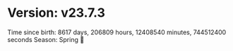 # Version: v23.7.3
Time since birth: 8617 days, 206809 hours, 12408540 minutes, 744512400 seconds
Season: Spring 🌸

